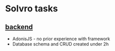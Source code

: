 # Solvro tasks

## [backend](https://github.com/Adimac93/solvro/tree/main/backend)

- AdonisJS - no prior experience with framework
- Database schema and CRUD created under 2h